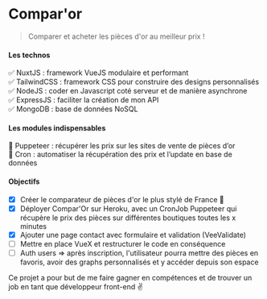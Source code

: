 # Compar'or
> Comparer et acheter les pièces d'or au meilleur prix !

#### Les technos
✅ NuxtJS : framework VueJS modulaire et performant  
✅ TailwindCSS : framework CSS pour construire des designs personnalisés  
✅ NodeJS : coder en Javascript coté serveur et de manière asynchrone  
✅ ExpressJS : faciliter la création de mon API  
✅ MongoDB : base de données NoSQL  

#### Les modules indispensables
🤖 Puppeteer : récupérer les prix sur les sites de vente de pièces d’or  
📅 Cron : automatiser la récupération des prix et l’update en base de données  

#### Objectifs

- [x] Créer le comparateur de pièces d'or le plus stylé de France 🚀
- [x] Déployer Compar'Or sur Heroku, avec un CronJob Puppeteer qui récupère le prix des pièces sur différentes boutiques toutes les x minutes
- [x] Ajouter une page contact avec formulaire et validation (VeeValidate)
- [ ] Mettre en place VueX et restructurer le code en conséquence
- [ ] Auth users => après inscription, l'utilisateur pourra mettre des pièces en favoris, avoir des graphs personnalisés et y accéder depuis son espace

Ce projet a pour but de me faire gagner en compétences et de trouver un job en tant que développeur front-end ✌️
